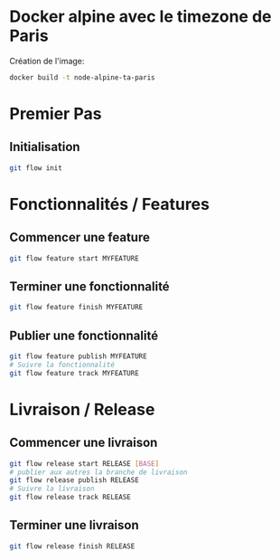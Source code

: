 # Docker alpine avec le timezone de Paris

Création de l'image:

```sh
docker build -t node-alpine-ta-paris
```

# Premier Pas 

## Initialisation

```sh
git flow init
```

# Fonctionnalités / Features

## Commencer une feature

```sh
git flow feature start MYFEATURE
```

## Terminer une fonctionnalité

```sh
git flow feature finish MYFEATURE
```

## Publier une fonctionnalité

```sh
git flow feature publish MYFEATURE
# Suivre la fonctionnalité
git flow feature track MYFEATURE
```

# Livraison / Release

## Commencer une livraison

```sh
git flow release start RELEASE [BASE]
# publier aux autres la branche de livraison
git flow release publish RELEASE 
# Suivre la livraison
git flow release track RELEASE
```

## Terminer une livraison

```sh
git flow release finish RELEASE
```
